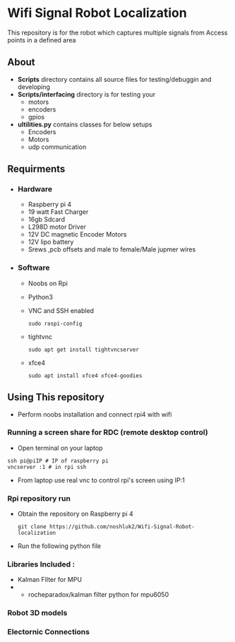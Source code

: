 # Wifi Signal Robot Localization
This repository is for the robot which captures multiple signals from Access points in a defined area
## About
- **Scripts** directory contains all source files for testing/debuggin and developing
- **Scripts/interfacing** directory is for testing your
  - motors
  - encoders
  - gpios
- **ultilities.py** contains classes for below setups
  - Encoders
  - Motors
  - udp communication
  
## Requirments
- ### Hardware
  - Raspberry pi 4
  - 19 watt Fast Charger
  - 16gb Sdcard
  - L298D motor Driver
  - 12V DC magnetic Encoder Motors
  - 12V lipo battery
  - Srews ,pcb offsets and male to female/Male jupmer wires
- ### Software
  - Noobs on Rpi
  - Python3
  - VNC and SSH enabled
    ```
    sudo raspi-config
    ```
  - tightvnc
    ```
    sudo apt get install tightvncserver
    ```
  - xfce4

    ```
    sudo apt install xfce4 xfce4-goodies
    ```

## Using This repository
- Perform noobs installation and connect rpi4 with wifi
### Running a screen share for RDC (remote desktop control)
  - Open terminal on your laptop

  ```
  ssh pi@piIP # IP of raspberry pi
  vncserver :1 # in rpi ssh
  ```

  - From laptop use real vnc to control rpi's screen using IP:1



 ### Rpi repository run
  - Obtain the repository on Raspberry pi 4

    ```
    git clone https://github.com/noshluk2/Wifi-Signal-Robot-localization
    ```
  - Run the following python file
  
  
### Libraries Included :

- Kalman FIlter for MPU 
- - rocheparadox/kalman filter python for mpu6050

### Robot 3D models

### Electornic Connections




